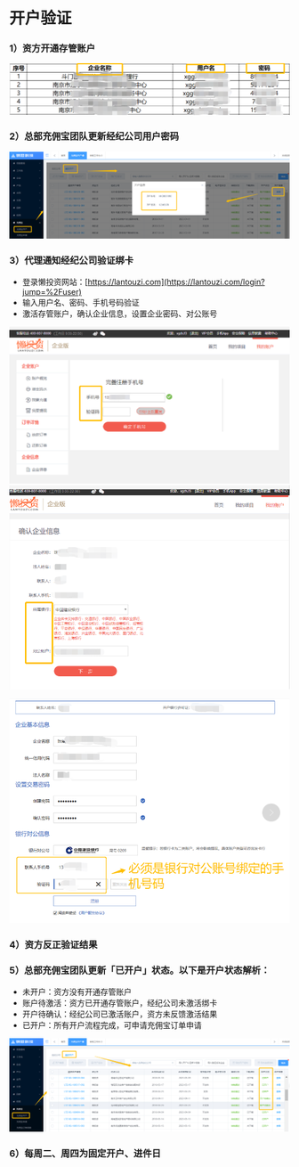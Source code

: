 # 开户验证

### 1）资方开通存管账户

![](/assets/import.png开户1)

### 2）总部充佣宝团队更新经纪公司用户密码

![](/assets/import.png密码1)

### 3）代理通知经纪公司验证绑卡

* 登录懒投资网站：[https://lantouzi.com](https://lantouzi.com/login?jump=%2Fuser)
* 输入用户名、密码、手机号码验证
* 激活存管账户，确认企业信息，设置企业密码、对公账号

![](/assets/import.png懒投资)![](/assets/import.png懒投资2)

![](/assets/import.png懒投资4)

### 4）资方反正验证结果

### 5）总部充佣宝团队更新「已开户」状态。以下是开户状态解析：

* 未开户：资方没有开通存管账户
* 账户待激活：资方已开通存管账户，经纪公司未激活绑卡
* 开户待确认：经纪公司已激活账户，资方未反馈激活结果
* 已开户：所有开户流程完成，可申请充佣宝订单申请

![](/assets/import.png开户5)



### 6）每周二、周四为固定开户、进件日



